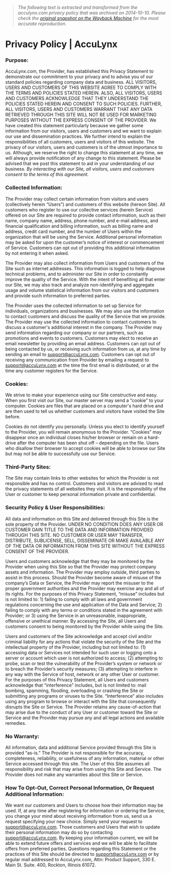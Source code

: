 > *The following text is extracted and transformed from the acculynx.com privacy policy that was archived on 2014-10-10. Please check the [original snapshot on the Wayback Machine](https://web.archive.org/web/20141010212251id_/http%3A//www.acculynx.com/privacy-policy) for the most accurate reproduction.*

# Privacy Policy | AccuLynx

### Purpose:

AccuLynx.com, the Provider, has established this Privacy Statement to demonstrate our commitment to your privacy and to advise you of our standard policies regarding company data and business. ALL VISITORS, USERS AND CUSTOMERS OF THIS WEBSITE AGREE TO COMPLY WITH THE TERMS AND POLICIES STATED HEREIN. ALSO, ALL VISITORS, USERS AND CUSTOMERS ACKNOWLEDGE THAT THEY UNDERSTAND THE POLICIES STATED HEREIN AND CONSENT TO SUCH POLICIES. FURTHER, ALL VISITORS, USERS AND CUSTOMERS WARRANT THAT ANY DATA RETRIEVED THROUGH THIS SITE WILL NOT BE USED FOR MARKETING PURPOSES WITHOUT THE EXPRESS CONSENT OF THE PROVIDER. We have created this statement particularly because we gather some information from our visitors, users and customers and we want to explain our use and dissemination practices. We further intend to explain the responsibilities of all customers, users and visitors of this website. The privacy of our visitors, users and customers is of the utmost importance to us. Although, we reserve the right to change this statement at any time, we will always provide notification of any change to this statement. Please be advised that we post this statement to aid in your understanding of our business. _By interacting with our Site, all visitors, users and customers consent to the terms of this agreement._

### Collected Information:

The Provider may collect certain information from visitors and users (collectively herein “Users”) and customers of this website (hereon Site). All customers who register to use our collective services (herein Service) offered on our Site are required to provide contact information, such as their name, company name, address, phone number, and e-mail address, and financial qualification and billing information, such as billing name and address, credit card number, and the number of Users within the organization that will be using the Service. Additional personal information may be asked for upon the customer’s notice of interest or commencement of Service. Customers can opt out of providing this additional information by not entering it when asked.

The Provider may also collect information from Users and customers of the Site such as internet addresses. This information is logged to help diagnose technical problems, and to administer our Site in order to constantly improve the quality of the Service. With the intent of benefiting all that enter our Site, we may also track and analyze non-identifying and aggregate usage and volume statistical information from our visitors and customers and provide such information to preferred parties.

The Provider uses the collected information to set up Service for individuals, organizations and businesses. We may also use the information to contact customers and discuss the quality of the Service that we provide. The Provider may use the collected information to contact customers to discuss a customer's additional interest in the company. The Provider may send information regarding our company or our partners, such as promotions and events to customers. Customers may elect to receive an email newsletter by providing an email address. Customers can opt out of being contacted by us, or receiving such information from us, at any time by sending an email to support@accuLynx.com. Customers can opt out of receiving any communication from Provider by emailing a request to support@accuLynx.com at the time the first email is distributed, or at the time any customer registers for the Service.

### Cookies:

We strive to make your experience using our Site constructive and easy. When you first visit our Site, our master server may send a “cookie” to your computer. Cookies are files that are placed on a computer's hard drive and are then used to tell us whether customers and visitors have visited the Site before.

Cookies do not identify you personally. Unless you elect to identify yourself to the Provider, you will remain anonymous to the Provider. “Cookies” may disappear once an individual closes his/her browser or remain on a hard-drive after the computer has been shut off – depending on the file. Users who disallow their browser to accept cookies will be able to browse our Site but may not be able to successfully use our Service.

### Third-Party Sites:

The Site may contain links to other websites for which the Provider is not responsible and has no control. Customers and visitors are advised to read the privacy statements of all websites they visit. It is the responsibility of the User or customer to keep personal information private and confidential.

### Security Policy & User Responsibilities:

All data and information on this Site and delivered through this Site is the sole property of the Provider. UNDER NO CONDITION DOES ANY USER OR CUSTOMER GAIN TITLE TO THE DATA AND INFORMATION PROVIDED THROUGH THIS SITE. NO CUSTOMER OR USER MAY TRANSFER, DISTRIBUTE, SUBLICENSE, SELL, DISSEMINATE OR MAKE AVAILABLE ANY OF THE DATA OR INFORMATION FROM THIS SITE WITHOUT THE EXPRESS CONSENT OF THE PROVIDER.

Users and customers acknowledge that they may be monitored by the Provider when using this Site so that the Provider may protect company assets and information. The Provider may employ outside, third parties to assist in this process. Should the Provider become aware of misuse of the company’s Data or Service, the Provider may report the misuser to the proper government authorities and the Provider may exercise any and all of its rights. For the purposes of this Privacy Statement, “misuse” includes but is not limited to: 1) failing to comply with all laws and government regulations concerning the use and application of the Data and Service; 2) failing to comply with any terms or conditions stated in the agreement with Provider; or 3) using the Service in an unreasonable, inappropriate, offensive or unethical manner. By accessing the Site, all Users and customers consent to being monitored by the Provider while using the Site.

Users and customers of the Site acknowledge and accept civil and/or criminal liability for any actions that violate the security of the Site and the intellectual property of the Provider, including but not limited to: (1) accessing data or Services not intended for such user or logging onto a server or account which user is not authorized to access; (2) attempting to probe, scan or test the vulnerability of the Provider’s system or network or to breach the Provider’s security measures; (3) attempting to interfere in any way with the Service of host, network or any other User or customer. For the purposes of this Privacy Statement, all Users and customers acknowledge that “interference” includes, but is not limited to: mail bombing, spamming, flooding, overloading or crashing the Site or submitting any programs or viruses to the Site. “Interference” also includes using any program to browse or interact with the Site that consequently disrupts the Site or Service. The Provider retains any cause-of-action that may arise due to the conduct of any User or customer toward the Site or Service and the Provider may pursue any and all legal actions and available remedies.

### No Warranty:

All information, data and additional Service provided through this Site is provided “as-is.” The Provider is not responsible for the accuracy, completeness, reliability, or usefulness of any information, material or other Service accessed through this site. The User of this Site assumes all responsibility and risk that may arise from using this Site and Service. The Provider does not make any warranties about this Site or Service.

### How To Opt-Out, Correct Personal Information, Or Request Additional Information:

We want our customers and Users to choose how their information may be used. If, at any time after registering for information or ordering the Service, you change your mind about receiving information from us, send us a request specifying your new choice. Simply send your request to support@accuLynx.com. Those customers and Users that wish to update their personal information may do so by contacting support@accuLynx.com. By keeping your information current, we will be able to extend future offers and services and we will be able to facilitate offers from preferred parties. Questions regarding this Statement or the practices of this Site should be directed to support@accuLynx.com or by regular mail addressed to AccuLynx.com, Attn: Product Support, 330 E. Main St. Suite. 400, Rockton, Illinois 61072.
